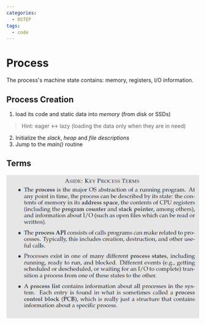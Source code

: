 ```yaml
---
categories: 
  - OSTEP
tags:
  - code
---
```

# Process

The process's machine state contains: memory, registers, I/O information.

## Process Creation
1. load its code and static data into *memory* (from disk or SSDs)  
  > Hint: eager <-> lazy (loading the data only when they are in need)
2. Initialize the *slack*, *heap* and *file descriptions*
3. Jump to the *main()* routine

## Terms
![Key Process Terms](pics/2021-08-27-OSTEP-Virtualization/01.png)
